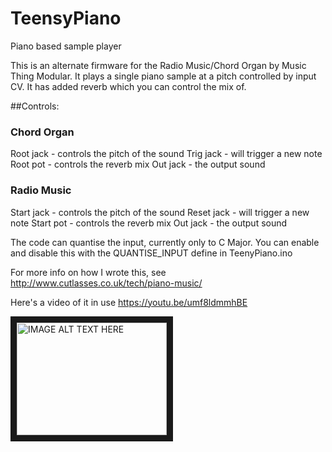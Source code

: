 # TeensyPiano
Piano based sample player

This is an alternate firmware for the Radio Music/Chord Organ by Music Thing Modular. It plays a single piano sample at a pitch controlled by input CV. It has added reverb which you can control the mix of.

##Controls:

### Chord Organ
Root jack - controls the pitch of the sound
Trig jack - will trigger a new note
Root pot - controls the reverb mix
Out jack - the output sound

### Radio Music
Start jack - controls the pitch of the sound
Reset jack - will trigger a new note
Start pot - controls the reverb mix
Out jack - the output sound

The code can quantise the input, currently only to C Major. You can enable and disable this with the QUANTISE_INPUT define in TeenyPiano.ino

For more info on how I wrote this, see http://www.cutlasses.co.uk/tech/piano-music/


Here's a video of it in use
https://youtu.be/umf8ldmmhBE

<a href="http://www.youtube.com/watch?feature=player_embedded&vumf8ldmmhBE
" target="_blank"><img src="http://img.youtube.com/vi/umf8ldmmhBE/0.jpg" 
alt="IMAGE ALT TEXT HERE" width="240" height="180" border="10" /></a>

